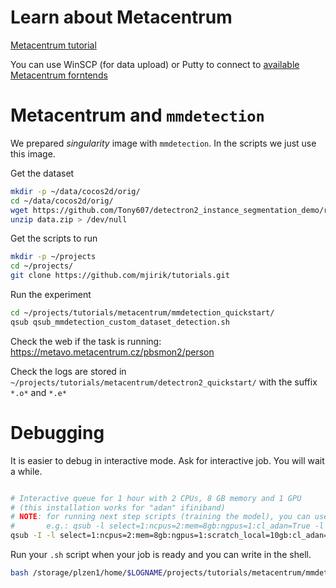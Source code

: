# Learn about Metacentrum


[Metacentrum tutorial](https://wiki.metacentrum.cz/wiki/Pruvodce_pro_zacatecniky)

You can use WinSCP (for data upload) or Putty to connect to [available Metacentrum forntends](https://wiki.metacentrum.cz/wiki/Frontend)

# Metacentrum and `mmdetection`

We prepared *singularity* image with `mmdetection`. In the scripts we just use this image.


Get the dataset 

```bash
mkdir -p ~/data/cocos2d/orig/
cd ~/data/cocos2d/orig/
wget https://github.com/Tony607/detectron2_instance_segmentation_demo/releases/download/V0.1/data.zip
unzip data.zip > /dev/null
```


Get the scripts to run
```bash
mkdir -p ~/projects
cd ~/projects/
git clone https://github.com/mjirik/tutorials.git
```


Run the experiment
```bash
cd ~/projects/tutorials/metacentrum/mmdetection_quickstart/
qsub qsub_mmdetection_custom_dataset_detection.sh
```

Check the web if the task is running:
https://metavo.metacentrum.cz/pbsmon2/person

Check the logs are stored in `~/projects/tutorials/metacentrum/detectron2_quickstart/`
with the suffix `*.o*` and `*.e*`

# Debugging

It is easier to debug in interactive mode. Ask for interactive job. You will wait a while.

```bash

# Interactive queue for 1 hour with 2 CPUs, 8 GB memory and 1 GPU
# (this installation works for "adan" ifiniband)
# NOTE: for running next step scripts (training the model), you can use the no interactive queue (without -I),
#       e.g.: qsub -l select=1:ncpus=2:mem=8gb:ngpus=1:cl_adan=True -l walltime=23:59:59 -q gpu 02_metacentrum_train_screenshot_sample.sh
qsub -I -l select=1:ncpus=2:mem=8gb:ngpus=1:scratch_local=10gb:cl_adan=True -l walltime=01:00:00 -q gpu
```
Run your `.sh` script when your job is ready and you can write in the shell.
```bash
bash /storage/plzen1/home/$LOGNAME/projects/tutorials/metacentrum/mmdetection_quickstart/qsub_mmdetection_custom_dataset_detection.sh
```

